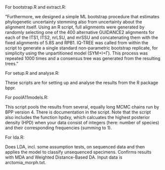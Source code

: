 For bootstrap.R and extract.R:

"Furthermore, we designed a simple ML bootstrap procedure that estimates phylogenetic uncertainty stemming also from uncertainty about the alignment itself.
Using an R script, full alignments were generated by randomly selecting one of the 400 alternative GUIDANCE2 alignments for each of the ITS1, ITS2, nrLSU,
and mrSSU and concatenating them with the fixed alignments of 5.8S and RPB1. IQ-TREE was called from within the script to generate a single standard
non-parametric bootstrap replicate, for simplicity using the unpartitioned model (SYM+I+Γ). This process was repeated 1000 times and a consensus tree was
generated from the resulting trees."

For setup.R and analyse.R:

These scripts are for setting up and analyse the results from the R package bppr.

For poolA11models.R:

This script pools the results from several, equally long MCMC chains run by BPP version 4. There is documentation in the script. Note that the script also
includes the function hpdxy, which calcuates the highest posterior density (HPD) when your data consist of integers (here: number of species) and their
corresponding frequencies (summing to 1).

For lda.R:

Does LDA, incl. some assumption tests, on sequenced data and then applies the model to classify unsequenced specimens. Confirms results with MDA and Weighted Distance-Based DA.
Input data is arctomia_morph.txt.
